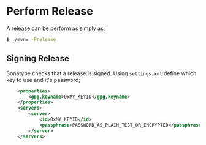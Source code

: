 # Perform Release

A release can be perform as simply as;

```bash
$ ./mvnw -Prelease
```

## Signing Release

Sonatype checks that a release is signed. Using `settings.xml` define which key to use and it's password;

```xml
    <properties>
        <gpg.keyname>0xMY_KEYID</gpg.keyname>
    </properties>
    <servers>
        <server>
            <id>0xMY_KEYID</id>
            <passphrase>PASSWORD_AS_PLAIN_TEST_OR_ENCRYPTED</passphrase>
        </server>
    </servers>
```
